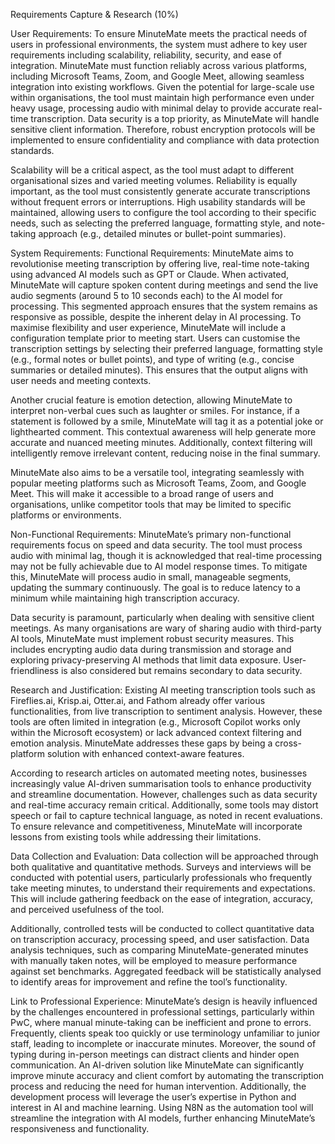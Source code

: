 Requirements Capture & Research (10%)

User Requirements: To ensure MinuteMate meets the practical needs of users in professional environments, the system must adhere to key user requirements including scalability, reliability, security, and ease of integration. MinuteMate must function reliably across various platforms, including Microsoft Teams, Zoom, and Google Meet, allowing seamless integration into existing workflows. Given the potential for large-scale use within organisations, the tool must maintain high performance even under heavy usage, processing audio with minimal delay to provide accurate real-time transcription. Data security is a top priority, as MinuteMate will handle sensitive client information. Therefore, robust encryption protocols will be implemented to ensure confidentiality and compliance with data protection standards.

Scalability will be a critical aspect, as the tool must adapt to different organisational sizes and varied meeting volumes. Reliability is equally important, as the tool must consistently generate accurate transcriptions without frequent errors or interruptions. High usability standards will be maintained, allowing users to configure the tool according to their specific needs, such as selecting the preferred language, formatting style, and note-taking approach (e.g., detailed minutes or bullet-point summaries).

System Requirements:
Functional Requirements: MinuteMate aims to revolutionise meeting transcription by offering live, real-time note-taking using advanced AI models such as GPT or Claude. When activated, MinuteMate will capture spoken content during meetings and send the live audio segments (around 5 to 10 seconds each) to the AI model for processing. This segmented approach ensures that the system remains as responsive as possible, despite the inherent delay in AI processing.
To maximise flexibility and user experience, MinuteMate will include a configuration template prior to meeting start. Users can customise the transcription settings by selecting their preferred language, formatting style (e.g., formal notes or bullet points), and type of writing (e.g., concise summaries or detailed minutes). This ensures that the output aligns with user needs and meeting contexts.

Another crucial feature is emotion detection, allowing MinuteMate to interpret non-verbal cues such as laughter or smiles. For instance, if a statement is followed by a smile, MinuteMate will tag it as a potential joke or lighthearted comment. This contextual awareness will help generate more accurate and nuanced meeting minutes. Additionally, context filtering will intelligently remove irrelevant content, reducing noise in the final summary.

MinuteMate also aims to be a versatile tool, integrating seamlessly with popular meeting platforms such as Microsoft Teams, Zoom, and Google Meet. This will make it accessible to a broad range of users and organisations, unlike competitor tools that may be limited to specific platforms or environments.

Non-Functional Requirements: MinuteMate’s primary non-functional requirements focus on speed and data security. The tool must process audio with minimal lag, though it is acknowledged that real-time processing may not be fully achievable due to AI model response times. To mitigate this, MinuteMate will process audio in small, manageable segments, updating the summary continuously. The goal is to reduce latency to a minimum while maintaining high transcription accuracy.

Data security is paramount, particularly when dealing with sensitive client meetings. As many organisations are wary of sharing audio with third-party AI tools, MinuteMate must implement robust security measures. This includes encrypting audio data during transmission and storage and exploring privacy-preserving AI methods that limit data exposure. User-friendliness is also considered but remains secondary to data security.

Research and Justification: Existing AI meeting transcription tools such as Fireflies.ai, Krisp.ai, Otter.ai, and Fathom already offer various functionalities, from live transcription to sentiment analysis. However, these tools are often limited in integration (e.g., Microsoft Copilot works only within the Microsoft ecosystem) or lack advanced context filtering and emotion analysis. MinuteMate addresses these gaps by being a cross-platform solution with enhanced context-aware features.

According to research articles on automated meeting notes, businesses increasingly value AI-driven summarisation tools to enhance productivity and streamline documentation. However, challenges such as data security and real-time accuracy remain critical. Additionally, some tools may distort speech or fail to capture technical language, as noted in recent evaluations. To ensure relevance and competitiveness, MinuteMate will incorporate lessons from existing tools while addressing their limitations.

Data Collection and Evaluation: Data collection will be approached through both qualitative and quantitative methods. Surveys and interviews will be conducted with potential users, particularly professionals who frequently take meeting minutes, to understand their requirements and expectations. This will include gathering feedback on the ease of integration, accuracy, and perceived usefulness of the tool.

Additionally, controlled tests will be conducted to collect quantitative data on transcription accuracy, processing speed, and user satisfaction. Data analysis techniques, such as comparing MinuteMate-generated minutes with manually taken notes, will be employed to measure performance against set benchmarks. Aggregated feedback will be statistically analysed to identify areas for improvement and refine the tool’s functionality.

Link to Professional Experience: MinuteMate’s design is heavily influenced by the challenges encountered in professional settings, particularly within PwC, where manual minute-taking can be inefficient and prone to errors. Frequently, clients speak too quickly or use terminology unfamiliar to junior staff, leading to incomplete or inaccurate minutes. Moreover, the sound of typing during in-person meetings can distract clients and hinder open communication. An AI-driven solution like MinuteMate can significantly improve minute accuracy and client comfort by automating the transcription process and reducing the need for human intervention.
Additionally, the development process will leverage the user’s expertise in Python and interest in AI and machine learning. Using N8N as the automation tool will streamline the integration with AI models, further enhancing MinuteMate’s responsiveness and functionality.


